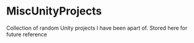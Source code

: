 # MiscUnityProjects
Collection of random Unity projects I have been apart of. Stored here for future reference
